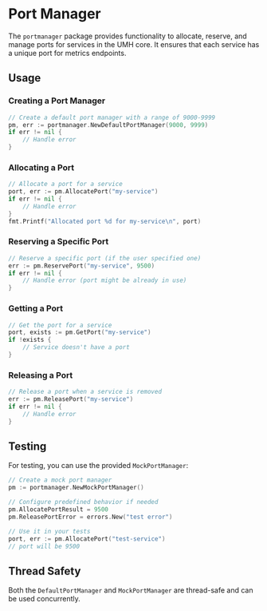 # Port Manager

The `portmanager` package provides functionality to allocate, reserve, and manage ports for services in the UMH core. It ensures that each service has a unique port for metrics endpoints.

## Usage

### Creating a Port Manager

```go
// Create a default port manager with a range of 9000-9999
pm, err := portmanager.NewDefaultPortManager(9000, 9999)
if err != nil {
    // Handle error
}
```

### Allocating a Port

```go
// Allocate a port for a service
port, err := pm.AllocatePort("my-service")
if err != nil {
    // Handle error
}
fmt.Printf("Allocated port %d for my-service\n", port)
```

### Reserving a Specific Port

```go
// Reserve a specific port (if the user specified one)
err := pm.ReservePort("my-service", 9500)
if err != nil {
    // Handle error (port might be already in use)
}
```

### Getting a Port

```go
// Get the port for a service
port, exists := pm.GetPort("my-service")
if !exists {
    // Service doesn't have a port
}
```

### Releasing a Port

```go
// Release a port when a service is removed
err := pm.ReleasePort("my-service")
if err != nil {
    // Handle error
}
```

## Testing

For testing, you can use the provided `MockPortManager`:

```go
// Create a mock port manager
pm := portmanager.NewMockPortManager()

// Configure predefined behavior if needed
pm.AllocatePortResult = 9500
pm.ReleasePortError = errors.New("test error")

// Use it in your tests
port, err := pm.AllocatePort("test-service")
// port will be 9500
```

## Thread Safety

Both the `DefaultPortManager` and `MockPortManager` are thread-safe and can be used concurrently. 